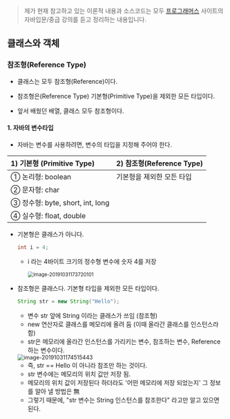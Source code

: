 > 제가 현재 참고하고 있는 이론적 내용과 소스코드는 모두 [프로그래머스]( https://programmers.co.kr/learn ) 사이트의 자바입문/중급 강의를 듣고 정리하는 내용입니다. 

## 클래스와 객체

### 참조형(Reference Type)

- 클래스는 모두 참조형(Reference)이다.

- 참조형은(Reference Type) 기본형(Primitive Type)을 제외한 모든 타입이다.

- 앞서 배웠던 배열, 클래스 모두 참조형이다. 

  

#### 1. 자바의 변수타입

- 자바는 변수를 사용하려면, 변수의 타입을 지정해 주어야 한다.

| 1) 기본형 (Primitive Type)       | 2) 참조형(Reference Type) |
| :------------------------------- | :------------------------ |
| ① 논리형: boolean                | 기본형을 제외한 모든 타입 |
| ② 문자형: char                   |                           |
| ③ 정수형: byte, short, int, long |                           |
| ④ 실수형: float, double          |                           |

- 기본형은 클래스가 아니다.

  ```java
  int i = 4;  
  ```

  - i 라는 4바이트 크기의 정수형 변수에 숫자 4를 저장

    <img src="C:\Users\SOO\AppData\Roaming\Typora\typora-user-images\image-20191031173720101.png" alt="image-20191031173720101" style="zoom:80%;" />

- 참조형은 클래스다. 기본형 타입을 제외한 모든 타입이다.

  ```java
  String str = new String("Hello");
  ```

  - 변수 str 앞에 String 이라는 클래스가 쓰임 (참조형)
  - new 연산자로 클래스를 메모리에 올려 둠 (이때 올라간 클래스를 인스턴스라 함)
  - str은 메모리에 올라간 인스턴스를 가리키는 변수, 참조하는 변수, Reference하는 변수이다.

  <img src="C:\Users\SOO\AppData\Roaming\Typora\typora-user-images\image-20191031174515443.png" alt="image-20191031174515443" style="zoom:90%;" />

  - 즉, str == Hello 이 아니라 참조만 하는 것이다.
  - str 변수에는 메모리의 위치 값만 저장 됨.
  - 메모리의 위치 값이 저장된다 하더라도 '어떤 메모리에 저장 되었는지' 그 정보를 알아 낼 방법은 無
  - 그렇기 때문에, "str 변수는 String 인스턴스를 참조한다" 라고만 알고 있으면 된다.
